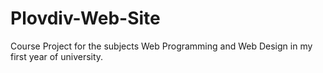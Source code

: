 # Plovdiv-Web-Site
Course Project for the subjects Web Programming and Web Design
in my first year of university.

